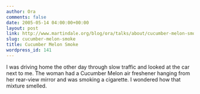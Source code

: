 ```yaml
---
author: Ora
comments: false
date: 2005-05-14 04:00:00+00:00
layout: post
link: http://www.martindale.org/blog/ora/talks/about/cucumber-melon-smoke
slug: cucumber-melon-smoke
title: Cucumber Melon Smoke
wordpress_id: 141
---
```


I was driving home the other day through slow traffic and looked at the car next to me. The woman had a Cucumber Melon air freshener hanging from her rear-view mirror and was smoking a cigarette. I wondered how that mixture smelled.
